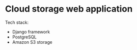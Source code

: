 # Cloud storage web application
Tech stack: <ul>
<li>Django framework</li>
  <li>PostgreSQL </li>
<li>Amazon S3 storage</li>
  </ul>
